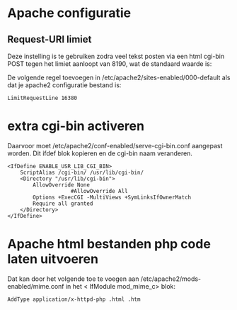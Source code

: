 # Apache configuratie

## Request-URI limiet

Deze instelling is te gebruiken zodra veel tekst posten via een html cgi-bin POST tegen het limiet aanloopt van 8190, wat de standaard waarde is:

De volgende regel toevoegen in /etc/apache2/sites-enabled/000-default als dat je apache2 configuratie bestand is: 

    LimitRequestLine 16380 

# extra cgi-bin activeren

Daarvoor moet /etc/apache2/conf-enabled/serve-cgi-bin.conf aangepast worden.
Dit ifdef blok kopieren en de cgi-bin naam veranderen.

    <IfDefine ENABLE_USR_LIB_CGI_BIN>
		ScriptAlias /cgi-bin/ /usr/lib/cgi-bin/
		<Directory "/usr/lib/cgi-bin">
			AllowOverride None
                        #AllowOverride All
			Options +ExecCGI -MultiViews +SymLinksIfOwnerMatch
			Require all granted
		</Directory>
	</IfDefine>

# Apache html bestanden php code laten uitvoeren

Dat kan door het volgende toe te voegen aan /etc/apache2/mods-enabled/mime.conf in het < IfModule mod_mime_c> </IfModule> blok:
 
    AddType application/x-httpd-php .html .htm

